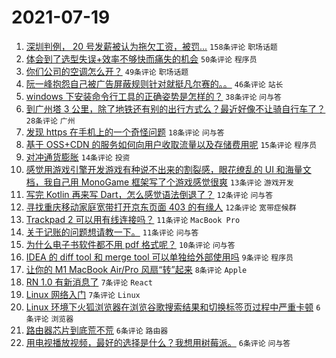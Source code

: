 # 2021-07-19

1. [深圳判例， 20 号发薪被认为拖欠工资，被罚...](https://www.v2ex.com/t/790299) `158条评论` `职场话题`
1. [体会到了选型失误+效率不够快而痛失的机会](https://www.v2ex.com/t/790304) `50条评论` `程序员`
1. [你们公司的空调怎么开？](https://www.v2ex.com/t/790284) `49条评论` `职场话题`
1. [阮一峰抱怨自己被广告屏蔽规则针对就挺凡尔赛的。。](https://www.v2ex.com/t/790313) `46条评论` `站长`
1. [windows 下安装命令行工具的正确姿势是怎样的？](https://www.v2ex.com/t/790320) `38条评论` `问与答`
1. [到广州塔 3 公里，除了地铁还有别的出行方式么？最近好像不让骑自行车了？](https://www.v2ex.com/t/790295) `28条评论` `广州`
1. [发现 https 在手机上的一个奇怪问题](https://www.v2ex.com/t/790395) `18条评论` `问与答`
1. [基于 OSS+CDN 的服务如何向用户收取流量以及存储费用呢](https://www.v2ex.com/t/790318) `15条评论` `程序员`
1. [对冲通货膨胀](https://www.v2ex.com/t/790344) `14条评论` `投资`
1. [感觉用游戏引擎开发游戏有种说不出来的割裂感，眼花缭乱的 UI 和海量文档，我自己用 MonoGame 框架写了个游戏感觉很爽](https://www.v2ex.com/t/790323) `13条评论` `游戏开发`
1. [写完 Kotlin 再来写 Dart，怎么感觉语法倒退了？](https://www.v2ex.com/t/790324) `12条评论` `问与答`
1. [寻找重庆移动家庭宽带打开京东页面 403 的有缘人](https://www.v2ex.com/t/790297) `12条评论` `宽带症候群`
1. [Trackpad 2 可以用有线连接吗？](https://www.v2ex.com/t/790309) `11条评论` `MacBook Pro`
1. [关于记账的问题想请教一下。](https://www.v2ex.com/t/790296) `11条评论` `问与答`
1. [为什么电子书软件都不用 pdf 格式呢？](https://www.v2ex.com/t/790287) `10条评论` `问与答`
1. [IDEA 的 diff tool 和 merge tool 可以单独给外部使用吗](https://www.v2ex.com/t/790317) `9条评论` `程序员`
1. [让你的 M1 MacBook Air/Pro 风扇“转”起来](https://www.v2ex.com/t/790303) `8条评论` `Apple`
1. [RN 1.0 有新消息了](https://www.v2ex.com/t/790371) `7条评论` `React`
1. [Linux 网络入门](https://www.v2ex.com/t/790319) `7条评论` `Linux`
1. [Linux 环境下火狐浏览器在浏览谷歌搜索结果和切换标签页过程中严重卡顿](https://www.v2ex.com/t/790400) `6条评论` `浏览器`
1. [路由器芯片到底荒不荒](https://www.v2ex.com/t/790387) `6条评论` `路由器`
1. [用电视播放视频，最好的选择是什么？我想用树莓派。](https://www.v2ex.com/t/790379) `6条评论` `问与答`
